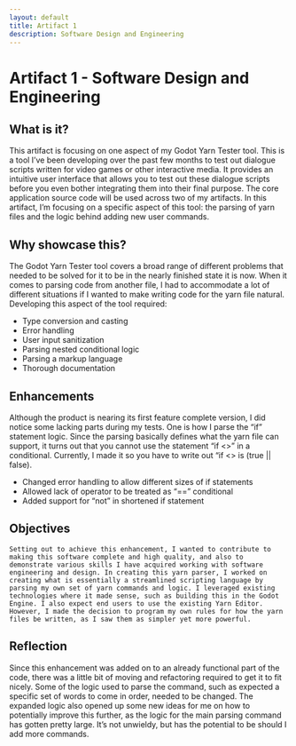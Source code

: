 ```yaml
---
layout: default
title: Artifact 1
description: Software Design and Engineering
---
```


# Artifact 1 - Software Design and Engineering
## What is it?
  This artifact is focusing on one aspect of my Godot Yarn Tester tool. This is a tool I’ve been developing over the past few months to test out dialogue scripts written for video games or other interactive media. It provides an intuitive user interface that allows you to test out these dialogue scripts before you even bother integrating them into their final purpose. 
	The core application source code will be used across two of my artifacts. In this artifact, I’m focusing on a specific aspect of this tool: the parsing of yarn files and the logic behind adding new user commands.

## Why showcase this?
  The Godot Yarn Tester tool covers a broad range of different problems that needed to be solved for it to be in the nearly finished state it is now. When it comes to parsing code from another file, I had to accommodate a lot of different situations if I wanted to make writing code for the yarn file natural. Developing this aspect of the tool required:
- Type conversion and casting
- Error handling
- User input sanitization
- Parsing nested conditional logic
- Parsing a markup language
- Thorough documentation

## Enhancements
  Although the product is nearing its first feature complete version, I did notice some lacking parts during my tests. One is how I parse the “if” statement logic. Since the parsing basically defines what the yarn file can support, it turns out that you cannot use the statement “if <<bool>>” in a conditional. Currently, I made it so you have to write out “if <<bool>> is (true || false).
- Changed error handling to allow different sizes of if statements
- Allowed lack of operator to be treated as “==” conditional
- Added support for “not” in shortened if statement

## Objectives
	Setting out to achieve this enhancement, I wanted to contribute to making this software complete and high quality, and also to demonstrate various skills I have acquired working with software engineering and design. In creating this yarn parser, I worked on creating what is essentially a streamlined scripting language by parsing my own set of yarn commands and logic. I leveraged existing technologies where it made sense, such as building this in the Godot Engine. I also expect end users to use the existing Yarn Editor. However, I made the decision to program my own rules for how the yarn files be written, as I saw them as simpler yet more powerful.

## Reflection
  Since this enhancement was added on to an already functional part of the code, there was a little bit of moving and refactoring required to get it to fit nicely. Some of the logic used to parse the command, such as expected a specific set of words to come in order, needed to be changed. The expanded logic also opened up some new ideas for me on how to potentially improve this further, as the logic for the main parsing command has gotten pretty large. It’s not unwieldy, but has the potential to be should I add more commands.

